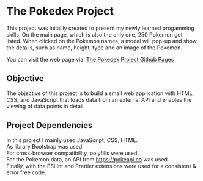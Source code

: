 # The Pokedex Project

This project was initailly created to present my newly learned progamming skills. On the main page, which is also the only one, 250 Pokemon get listed. When clicked on the Pokemon names, a modal will pop-up and show the details, such as name, height, type and an image of the Pokemon.

You can visit the web page via: [The Pokedex Project Github Pages](https://ensklc93.github.io/pokedex-project/)

## Objective

The objective of this project is to build a small web application with HTML, CSS, and JavaScript that loads data from an external API and enables the viewing of data points in detail.

## Project Dependencies

In this project I mainly used JavaScript, CSS, HTML.  
As library Bootstrap was used.  
For cross-browser compatibility, polyfills were used.  
For the Pokemon data, an API from https://pokeapi.co was used.  
Finally, with the ESLint and Prettier extensions were used for a consistent & error free code.   
